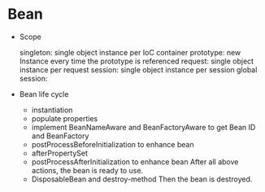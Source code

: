 # Bean
- Scope
    
    singleton: single object instance per IoC container
    prototype: new Instance every time the prototype is referenced
    request: single object instance per request
    session: single object instance per session
    global session:
    
- Bean life cycle
    - instantiation
    - populate properties
    - implement BeanNameAware and BeanFactoryAware to get
    Bean ID and BeanFactory
    - postProcessBeforeInitialization to enhance bean
    - afterPropertySet
    - postProcessAfterInitialization to enhance bean
    After all above actions, the bean is ready to use.
    - DisposableBean and destroy-method 
    Then the bean is destroyed.